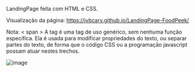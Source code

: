LandingPage feita com HTML e CSS.

Visualização da página: https://jvbcarv.github.io/LandingPage-FoodPeek/ 

Nota: < span > A tag é uma tag de uso genérico, sem nenhuma função específica. Ela é usada para modificar propriedades do texto, ou separar partes do texto, de forma que o código CSS ou a programação javascript possam atuar nestes trechos.

![image](https://github.com/user-attachments/assets/18ce124f-b6d7-43a3-91f4-73449a1be6d7)
